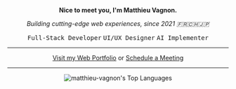 **<p align="center">Nice to meet you, I'm Matthieu Vagnon.</p>**
*<p align="center">Building cutting-edge web experiences, since 2021 🇫🇷🇨🇭🇯🇵</p>*
<p align="center"><kbd>Full-Stack Developer</kbd> <kbd>UI/UX Designer</kbd> <kbd>AI Implementer</kbd></p>

---

<div align="center">

<a href="https://mvagnon.dev">Visit my Web Portfolio</a> or <a href="https://cal.com/matthieu-vagnon">Schedule a Meeting</a>

</div>

---

<div align="center">

![matthieu-vagnon's Top Languages](https://github-readme-stats.vercel.app/api/top-langs/?username=matthieu-vagnon&theme=graywhite&show_icons=true&hide_border=true)
  
</div>
